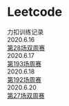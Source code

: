 # Leetcode
力扣训练记录  
2020.6.16  
[第28场双周赛](https://github.com/vector5790/Leetcode/blob/master/%E7%AC%AC28%E5%9C%BA%E5%8F%8C%E5%91%A8%E8%B5%9B.md)  
2020.6.17  
[第193场周赛](https://github.com/vector5790/Leetcode/blob/master/%E7%AC%AC%20193%20%E5%9C%BA%E5%91%A8%E8%B5%9B.md)  
2020.6.18  
[第192场周赛](https://github.com/vector5790/Leetcode/blob/master/%E7%AC%AC%20192%20%E5%9C%BA%E5%91%A8%E8%B5%9B%20.md)  
2020.6.20  
[第27场双周赛](https://github.com/vector5790/Leetcode/blob/master/%E7%AC%AC27%E5%9C%BA%E5%8F%8C%E5%91%A8%E8%B5%9B%20.md)  

